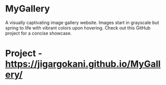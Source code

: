 # MyGallery
A visually captivating image gallery website. Images start in grayscale but spring to life with vibrant colors upon hovering. Check out this GitHub project for a concise showcase.

# Project -https://jigargokani.github.io/MyGallery/

